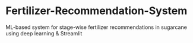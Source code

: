 # Fertilizer-Recommendation-System
ML-based system for stage-wise fertilizer recommendations in sugarcane using deep learning &amp; Streamlit
